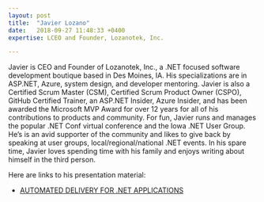 ```yaml
---
layout: post
title:  "Javier Lozano"
date:   2018-09-27 11:48:33 +0400
expertise: LCEO and Founder, Lozanotek, Inc.

---
```


Javier is CEO and Founder of Lozanotek, Inc., a .NET focused software development boutique based in Des Moines, IA. His specializations are in ASP.NET, Azure, system design, and developer mentoring. Javier is also a Certified Scrum Master (CSM), Certified Scrum Product Owner (CSPO), GitHub Certified Trainer, an ASP.NET Insider, Azure Insider, and has been awarded the Microsoft MVP Award for over 12 years for all of his contributions to products and community. For fun, Javier runs and manages the popular .NET Conf virtual conference and the Iowa .NET User Group. He’s is an avid supporter of the community and likes to give back by speaking at user groups, local/regional/national .NET events. In his spare time, Javier loves spending time with his family and enjoys writing about himself in the third person.


Here are links to his presentation material:

- [AUTOMATED DELIVERY FOR .NET APPLICATIONS](https://devintxcontent.blob.core.windows.net/showcontent/Speaker%20Presentations%20Spring%202019/Automated_Delivery_SP19.pptx)
